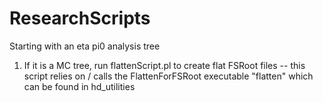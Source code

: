 # ResearchScripts
Starting with an eta pi0 analysis tree
1. If it is a MC tree, run flattenScript.pl to create flat FSRoot files -- this script relies on / calls the FlattenForFSRoot executable "flatten" which can be found in hd_utilities

